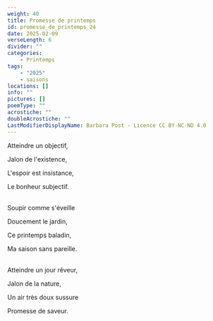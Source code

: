 ```yaml
---
weight: 40
title: Promesse de printemps
id: promesse_de_printemps_24
date: 2025-02-09
verseLength: 6
divider: ""
categories:
    - Printemps
tags:
    - "2025"
    - saisons
locations: []
info: ""
pictures: []
poemType: ""
acrostiche: ""
doubleAcrostiche: ""
LastModifierDisplayName: Barbara Post - Licence CC BY-NC-ND 4.0
---
```

Atteindre un objectif,

Jalon de l'existence,

L'espoir est insistance,

Le bonheur subjectif.

 \
Soupir comme s'éveille

Doucement le jardin,

Ce printemps baladin,

Ma saison sans pareille.

 \
Atteindre un jour rêveur,

Jalon de la nature,

Un air très doux sussure

Promesse de saveur.